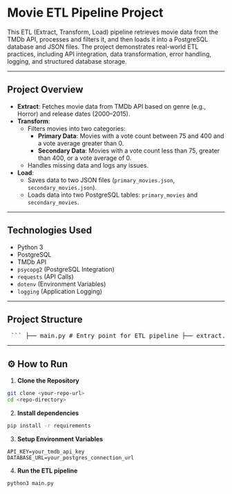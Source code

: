 # Movie ETL Pipeline Project

This ETL (Extract, Transform, Load) pipeline retrieves movie data from the TMDb API, processes and filters it, and then loads it into a PostgreSQL database and JSON files. The project demonstrates real-world ETL practices, including API integration, data transformation, error handling, logging, and structured database storage.

---

## Project Overview

- **Extract**: Fetches movie data from TMDb API based on genre (e.g., Horror) and release dates (2000–2015).
- **Transform**: 
  - Filters movies into two categories:
    - **Primary Data**: Movies with a vote count between 75 and 400 and a vote average greater than 0.
    - **Secondary Data**: Movies with a vote count less than 75, greater than 400, or a vote average of 0.
  - Handles missing data and logs any issues.
- **Load**: 
  - Saves data to two JSON files (`primary_movies.json`, `secondary_movies.json`).
  - Loads data into two PostgreSQL tables: `primary_movies` and `secondary_movies`.

---

## Technologies Used

- Python 3
- PostgreSQL
- TMDb API
- `psycopg2` (PostgreSQL Integration)
- `requests` (API Calls)
- `dotenv` (Environment Variables)
- `logging` (Application Logging)

---

## Project Structure

<pre> ``` ├── main.py # Entry point for ETL pipeline ├── extract.py # Handles data extraction from API ├── transform.py # Transforms and filters extracted data ├── load.py # Saves data to files and database ├── .env # Stores API keys and database connection info ├── etl_pipeline.log # Log file for monitoring ETL execution └── requirements.txt # Required Python dependencies ``` </pre>



---

## ⚙️ How to Run

1. **Clone the Repository**

```bash
git clone <your-repo-url>
cd <repo-directory>
```


2. **Install dependencies**

```bash
pip install -r requirements
```

3. **Setup Environment Variables**

```
API_KEY=your_tmdb_api_key
DATABASE_URL=your_postgres_connection_url
```

4. **Run the ETL pipeline**

```
python3 main.py
```
